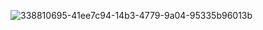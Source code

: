 ![338810695-41ee7c94-14b3-4779-9a04-95335b96013b](https://github.com/factz68/factz68/assets/104693224/4cda36a9-b1be-4504-ad89-a040ccf1d080)
